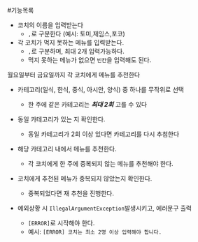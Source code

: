 #기능목록

- 코치의 이름을 입력받는다
  - `,`로 구분한다  (예시: 토미,제임스,포코)
- 각 코치가 먹지 못하는 메뉴를 입력받는다.
  - `,`로 구분하며, 최대 2개 입력가능하다.
  - 먹지 못하는 메뉴가 없으면 `빈칸`을 입력해도 된다.

월요일부터 금요일까지 각 코치에게 메뉴를 추천한다
- 카테고리(일식, 한식, 중식, 아시안, 양식) 중 하나를 무작위로 선택
  - 한 주에 같은 카테고리는 **_최대 2회_** 고를 수 있다
- 동일 카테고리가 있는 지 확인한다.
  - 동일 카테고리가 2회 이상 있다면 카테고리를 다시 추첨한다
- 해당 카테고리 내에서 메뉴를 추천한다.
  - 각 코치에게 한 주에 중복되지 않는 메뉴를 추천해야 한다.
- 코치에게 추천된 메뉴가 중복되지 않았는지 확인한다.
  - 중복되었다면 재 추천을 진행한다.

- 예외상황 시 `IllegalArgumentException`발생시키고, 에러문구 출력
  - `[ERROR]`로 시작해야 한다.
  - 예시: `[ERROR] 코치는 최소 2명 이상 입력해야 합니다.`